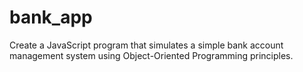 # bank_app
Create a JavaScript program that simulates a simple bank account management system using Object-Oriented Programming principles.
